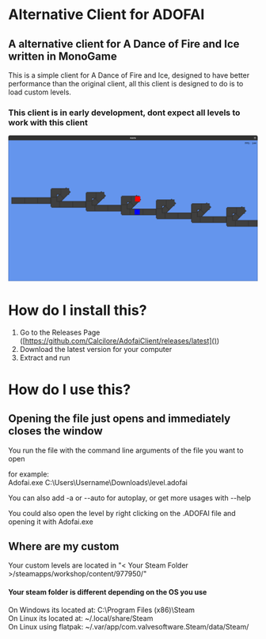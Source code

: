 # Alternative Client for  ADOFAI
## A alternative client for A Dance of Fire and Ice written in MonoGame

This is a simple client for A Dance of Fire and Ice, designed to have better performance than the original client, all this client is designed to do is to load custom levels.

### This client is in early development, dont expect all levels to work with this client

![](Screenshot.png)

# How do I install this?

1. Go to the Releases Page ([https://github.com/Calcilore/AdofaiClient/releases/latest]())
2. Download the latest version for your computer 
3. Extract and run

# How do I use this?

## Opening the file just opens and immediately closes the window
You run the file with the command line arguments of the file you want to open

for example: <br>
Adofai.exe C:\Users\Username\Downloads\level.adofai

You can also add -a or --auto for autoplay, or get more usages with --help

You could also open the level by right clicking on the .ADOFAI file and opening it with Adofai.exe

## Where are my custom 

Your custom levels are located in "< Your Steam Folder >/steamapps/workshop/content/977950/" 

#### Your steam folder is different depending on the OS you use
On Windows its located at: C:\Program Files (x86)\Steam <br>
On Linux its located at: ~/.local/share/Steam <br>
On Linux using flatpak: ~/.var/app/com.valvesoftware.Steam/data/Steam/
